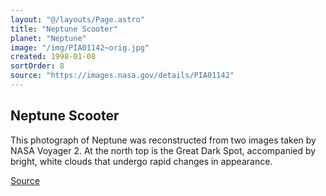 ```yaml
---
layout: "@/layouts/Page.astro"
title: "Neptune Scooter"
planet: "Neptune"
image: "/img/PIA01142~orig.jpg"
created: 1998-01-08
sortOrder: 8
source: "https://images.nasa.gov/details/PIA01142"
---
```


## Neptune Scooter

This photograph of Neptune was reconstructed from two images taken by NASA Voyager 2. At the north top is the Great Dark Spot, accompanied by bright, white clouds that undergo rapid changes in appearance.

[Source](https://images.nasa.gov/details/PIA01142)
